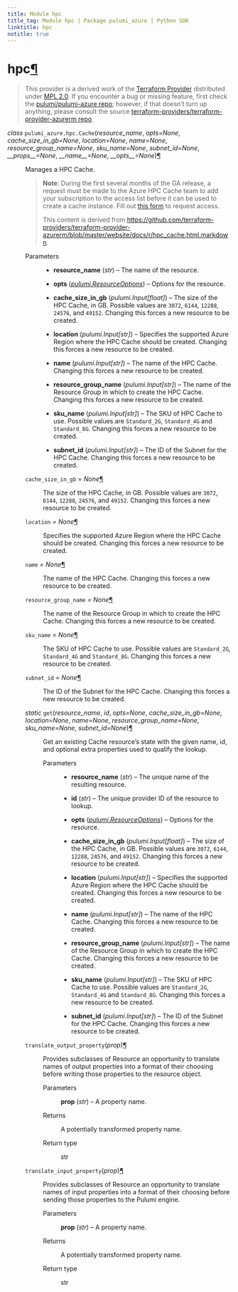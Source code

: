 ```yaml
---
title: Module hpc
title_tag: Module hpc | Package pulumi_azure | Python SDK
linktitle: hpc
notitle: true
---
```


<div class="section" id="hpc">
<h1>hpc<a class="headerlink" href="#hpc" title="Permalink to this headline">¶</a></h1>
<blockquote>
<div><p>This provider is a derived work of the <a class="reference external" href="https://github.com/terraform-providers/terraform-provider-azurerm">Terraform Provider</a> distributed under
<a class="reference external" href="https://www.mozilla.org/en-US/MPL/2.0/">MPL 2.0</a>. If you encounter a bug or missing feature, first check the
<a class="reference external" href="https://github.com/pulumi/pulumi-azure/issues">pulumi/pulumi-azure repo</a>; however, if that doesn’t turn up
anything, please consult the source <a class="reference external" href="https://github.com/terraform-providers/terraform-provider-azurerm/issues">terraform-providers/terraform-provider-azurerm repo</a>.</p>
</div></blockquote>
<span class="target" id="module-pulumi_azure.hpc"></span><dl class="class">
<dt id="pulumi_azure.hpc.Cache">
<em class="property">class </em><code class="sig-prename descclassname">pulumi_azure.hpc.</code><code class="sig-name descname">Cache</code><span class="sig-paren">(</span><em class="sig-param">resource_name</em>, <em class="sig-param">opts=None</em>, <em class="sig-param">cache_size_in_gb=None</em>, <em class="sig-param">location=None</em>, <em class="sig-param">name=None</em>, <em class="sig-param">resource_group_name=None</em>, <em class="sig-param">sku_name=None</em>, <em class="sig-param">subnet_id=None</em>, <em class="sig-param">__props__=None</em>, <em class="sig-param">__name__=None</em>, <em class="sig-param">__opts__=None</em><span class="sig-paren">)</span><a class="headerlink" href="#pulumi_azure.hpc.Cache" title="Permalink to this definition">¶</a></dt>
<dd><p>Manages a HPC Cache.</p>
<blockquote>
<div><p><strong>Note</strong>: During the first several months of the GA release, a request must be made to the Azure HPC Cache team to add your subscription to the access list before it can be used to create a cache instance. Fill out <a class="reference external" href="https://aka.ms/onboard-hpc-cache">this form</a> to request access.</p>
<p>This content is derived from <a class="reference external" href="https://github.com/terraform-providers/terraform-provider-azurerm/blob/master/website/docs/r/hpc_cache.html.markdown">https://github.com/terraform-providers/terraform-provider-azurerm/blob/master/website/docs/r/hpc_cache.html.markdown</a>.</p>
</div></blockquote>
<dl class="field-list simple">
<dt class="field-odd">Parameters</dt>
<dd class="field-odd"><ul class="simple">
<li><p><strong>resource_name</strong> (<em>str</em>) – The name of the resource.</p></li>
<li><p><strong>opts</strong> (<a class="reference internal" href="../../pulumi/#pulumi.ResourceOptions" title="pulumi.ResourceOptions"><em>pulumi.ResourceOptions</em></a>) – Options for the resource.</p></li>
<li><p><strong>cache_size_in_gb</strong> (<em>pulumi.Input</em><em>[</em><em>float</em><em>]</em>) – The size of the HPC Cache, in GB. Possible values are <code class="docutils literal notranslate"><span class="pre">3072</span></code>, <code class="docutils literal notranslate"><span class="pre">6144</span></code>, <code class="docutils literal notranslate"><span class="pre">12288</span></code>, <code class="docutils literal notranslate"><span class="pre">24576</span></code>, and <code class="docutils literal notranslate"><span class="pre">49152</span></code>. Changing this forces a new resource to be created.</p></li>
<li><p><strong>location</strong> (<em>pulumi.Input</em><em>[</em><em>str</em><em>]</em>) – Specifies the supported Azure Region where the HPC Cache should be created. Changing this forces a new resource to be created.</p></li>
<li><p><strong>name</strong> (<em>pulumi.Input</em><em>[</em><em>str</em><em>]</em>) – The name of the HPC Cache. Changing this forces a new resource to be created.</p></li>
<li><p><strong>resource_group_name</strong> (<em>pulumi.Input</em><em>[</em><em>str</em><em>]</em>) – The name of the Resource Group in which to create the HPC Cache. Changing this forces a new resource to be created.</p></li>
<li><p><strong>sku_name</strong> (<em>pulumi.Input</em><em>[</em><em>str</em><em>]</em>) – The SKU of HPC Cache to use. Possible values are <code class="docutils literal notranslate"><span class="pre">Standard_2G</span></code>, <code class="docutils literal notranslate"><span class="pre">Standard_4G</span></code> and <code class="docutils literal notranslate"><span class="pre">Standard_8G</span></code>. Changing this forces a new resource to be created.</p></li>
<li><p><strong>subnet_id</strong> (<em>pulumi.Input</em><em>[</em><em>str</em><em>]</em>) – The ID of the Subnet for the HPC Cache. Changing this forces a new resource to be created.</p></li>
</ul>
</dd>
</dl>
<dl class="attribute">
<dt id="pulumi_azure.hpc.Cache.cache_size_in_gb">
<code class="sig-name descname">cache_size_in_gb</code><em class="property"> = None</em><a class="headerlink" href="#pulumi_azure.hpc.Cache.cache_size_in_gb" title="Permalink to this definition">¶</a></dt>
<dd><p>The size of the HPC Cache, in GB. Possible values are <code class="docutils literal notranslate"><span class="pre">3072</span></code>, <code class="docutils literal notranslate"><span class="pre">6144</span></code>, <code class="docutils literal notranslate"><span class="pre">12288</span></code>, <code class="docutils literal notranslate"><span class="pre">24576</span></code>, and <code class="docutils literal notranslate"><span class="pre">49152</span></code>. Changing this forces a new resource to be created.</p>
</dd></dl>

<dl class="attribute">
<dt id="pulumi_azure.hpc.Cache.location">
<code class="sig-name descname">location</code><em class="property"> = None</em><a class="headerlink" href="#pulumi_azure.hpc.Cache.location" title="Permalink to this definition">¶</a></dt>
<dd><p>Specifies the supported Azure Region where the HPC Cache should be created. Changing this forces a new resource to be created.</p>
</dd></dl>

<dl class="attribute">
<dt id="pulumi_azure.hpc.Cache.name">
<code class="sig-name descname">name</code><em class="property"> = None</em><a class="headerlink" href="#pulumi_azure.hpc.Cache.name" title="Permalink to this definition">¶</a></dt>
<dd><p>The name of the HPC Cache. Changing this forces a new resource to be created.</p>
</dd></dl>

<dl class="attribute">
<dt id="pulumi_azure.hpc.Cache.resource_group_name">
<code class="sig-name descname">resource_group_name</code><em class="property"> = None</em><a class="headerlink" href="#pulumi_azure.hpc.Cache.resource_group_name" title="Permalink to this definition">¶</a></dt>
<dd><p>The name of the Resource Group in which to create the HPC Cache. Changing this forces a new resource to be created.</p>
</dd></dl>

<dl class="attribute">
<dt id="pulumi_azure.hpc.Cache.sku_name">
<code class="sig-name descname">sku_name</code><em class="property"> = None</em><a class="headerlink" href="#pulumi_azure.hpc.Cache.sku_name" title="Permalink to this definition">¶</a></dt>
<dd><p>The SKU of HPC Cache to use. Possible values are <code class="docutils literal notranslate"><span class="pre">Standard_2G</span></code>, <code class="docutils literal notranslate"><span class="pre">Standard_4G</span></code> and <code class="docutils literal notranslate"><span class="pre">Standard_8G</span></code>. Changing this forces a new resource to be created.</p>
</dd></dl>

<dl class="attribute">
<dt id="pulumi_azure.hpc.Cache.subnet_id">
<code class="sig-name descname">subnet_id</code><em class="property"> = None</em><a class="headerlink" href="#pulumi_azure.hpc.Cache.subnet_id" title="Permalink to this definition">¶</a></dt>
<dd><p>The ID of the Subnet for the HPC Cache. Changing this forces a new resource to be created.</p>
</dd></dl>

<dl class="method">
<dt id="pulumi_azure.hpc.Cache.get">
<em class="property">static </em><code class="sig-name descname">get</code><span class="sig-paren">(</span><em class="sig-param">resource_name</em>, <em class="sig-param">id</em>, <em class="sig-param">opts=None</em>, <em class="sig-param">cache_size_in_gb=None</em>, <em class="sig-param">location=None</em>, <em class="sig-param">name=None</em>, <em class="sig-param">resource_group_name=None</em>, <em class="sig-param">sku_name=None</em>, <em class="sig-param">subnet_id=None</em><span class="sig-paren">)</span><a class="headerlink" href="#pulumi_azure.hpc.Cache.get" title="Permalink to this definition">¶</a></dt>
<dd><p>Get an existing Cache resource’s state with the given name, id, and optional extra
properties used to qualify the lookup.</p>
<dl class="field-list simple">
<dt class="field-odd">Parameters</dt>
<dd class="field-odd"><ul class="simple">
<li><p><strong>resource_name</strong> (<em>str</em>) – The unique name of the resulting resource.</p></li>
<li><p><strong>id</strong> (<em>str</em>) – The unique provider ID of the resource to lookup.</p></li>
<li><p><strong>opts</strong> (<a class="reference internal" href="../../pulumi/#pulumi.ResourceOptions" title="pulumi.ResourceOptions"><em>pulumi.ResourceOptions</em></a>) – Options for the resource.</p></li>
<li><p><strong>cache_size_in_gb</strong> (<em>pulumi.Input</em><em>[</em><em>float</em><em>]</em>) – The size of the HPC Cache, in GB. Possible values are <code class="docutils literal notranslate"><span class="pre">3072</span></code>, <code class="docutils literal notranslate"><span class="pre">6144</span></code>, <code class="docutils literal notranslate"><span class="pre">12288</span></code>, <code class="docutils literal notranslate"><span class="pre">24576</span></code>, and <code class="docutils literal notranslate"><span class="pre">49152</span></code>. Changing this forces a new resource to be created.</p></li>
<li><p><strong>location</strong> (<em>pulumi.Input</em><em>[</em><em>str</em><em>]</em>) – Specifies the supported Azure Region where the HPC Cache should be created. Changing this forces a new resource to be created.</p></li>
<li><p><strong>name</strong> (<em>pulumi.Input</em><em>[</em><em>str</em><em>]</em>) – The name of the HPC Cache. Changing this forces a new resource to be created.</p></li>
<li><p><strong>resource_group_name</strong> (<em>pulumi.Input</em><em>[</em><em>str</em><em>]</em>) – The name of the Resource Group in which to create the HPC Cache. Changing this forces a new resource to be created.</p></li>
<li><p><strong>sku_name</strong> (<em>pulumi.Input</em><em>[</em><em>str</em><em>]</em>) – The SKU of HPC Cache to use. Possible values are <code class="docutils literal notranslate"><span class="pre">Standard_2G</span></code>, <code class="docutils literal notranslate"><span class="pre">Standard_4G</span></code> and <code class="docutils literal notranslate"><span class="pre">Standard_8G</span></code>. Changing this forces a new resource to be created.</p></li>
<li><p><strong>subnet_id</strong> (<em>pulumi.Input</em><em>[</em><em>str</em><em>]</em>) – The ID of the Subnet for the HPC Cache. Changing this forces a new resource to be created.</p></li>
</ul>
</dd>
</dl>
</dd></dl>

<dl class="method">
<dt id="pulumi_azure.hpc.Cache.translate_output_property">
<code class="sig-name descname">translate_output_property</code><span class="sig-paren">(</span><em class="sig-param">prop</em><span class="sig-paren">)</span><a class="headerlink" href="#pulumi_azure.hpc.Cache.translate_output_property" title="Permalink to this definition">¶</a></dt>
<dd><p>Provides subclasses of Resource an opportunity to translate names of output properties
into a format of their choosing before writing those properties to the resource object.</p>
<dl class="field-list simple">
<dt class="field-odd">Parameters</dt>
<dd class="field-odd"><p><strong>prop</strong> (<em>str</em>) – A property name.</p>
</dd>
<dt class="field-even">Returns</dt>
<dd class="field-even"><p>A potentially transformed property name.</p>
</dd>
<dt class="field-odd">Return type</dt>
<dd class="field-odd"><p>str</p>
</dd>
</dl>
</dd></dl>

<dl class="method">
<dt id="pulumi_azure.hpc.Cache.translate_input_property">
<code class="sig-name descname">translate_input_property</code><span class="sig-paren">(</span><em class="sig-param">prop</em><span class="sig-paren">)</span><a class="headerlink" href="#pulumi_azure.hpc.Cache.translate_input_property" title="Permalink to this definition">¶</a></dt>
<dd><p>Provides subclasses of Resource an opportunity to translate names of input properties into
a format of their choosing before sending those properties to the Pulumi engine.</p>
<dl class="field-list simple">
<dt class="field-odd">Parameters</dt>
<dd class="field-odd"><p><strong>prop</strong> (<em>str</em>) – A property name.</p>
</dd>
<dt class="field-even">Returns</dt>
<dd class="field-even"><p>A potentially transformed property name.</p>
</dd>
<dt class="field-odd">Return type</dt>
<dd class="field-odd"><p>str</p>
</dd>
</dl>
</dd></dl>

</dd></dl>

</div>
